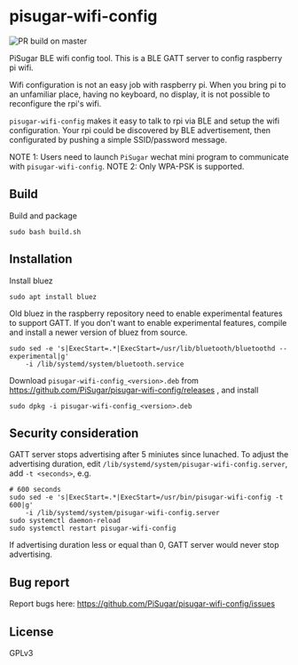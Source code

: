 # pisugar-wifi-config

![PR build on master](https://github.com/PiSugar/pisugar-wifi-config/workflows/PR%20build%20on%20master/badge.svg)

PiSugar BLE wifi config tool. This is a BLE GATT server to config raspberry pi wifi.

Wifi configuration is not an easy job with raspberry pi. When you bring pi to an unfamiliar place, 
having no keyboard, no display, it is not possible to reconfigure the rpi's wifi.

`pisugar-wifi-config` makes it easy to talk to rpi via BLE and setup the wifi configuration. Your rpi 
could be discovered by BLE advertisement, then configurated by pushing a simple SSID/password message.

NOTE 1: Users need to launch `PiSugar` wechat mini program to communicate with `pisugar-wifi-config`.
NOTE 2: Only WPA-PSK is supported.

## Build
Build and package

    sudo bash build.sh

## Installation
Install bluez

    sudo apt install bluez

Old bluez in the raspberry repository need to enable experimental features to support GATT. 
If you don't want to enable experimental features, compile and install a newer version of 
bluez from source.

    sudo sed -e 's|ExecStart=.*|ExecStart=/usr/lib/bluetooth/bluetoothd --experimental|g'
        -i /lib/systemd/system/bluetooth.service

Download `pisugar-wifi-config_<version>.deb` from https://github.com/PiSugar/pisugar-wifi-config/releases , and install

    sudo dpkg -i pisugar-wifi-config_<version>.deb

## Security consideration
GATT server stops advertising after 5 miniutes since lunached. To adjust the advertising duration, 
edit `/lib/systemd/system/pisugar-wifi-config.server`, add `-t <seconds>`, e.g.

    # 600 seconds
    sudo sed -e 's|ExecStart=.*|ExecStart=/usr/bin/pisugar-wifi-config -t 600|g'
        -i /lib/systemd/system/pisugar-wifi-config.server
    sudo systemctl daemon-reload
    sudo systemctl restart pisugar-wifi-config

If advertising duration less or equal than 0, GATT server would never stop advertising.

## Bug report
Report bugs here: https://github.com/PiSugar/pisugar-wifi-config/issues

## License
GPLv3